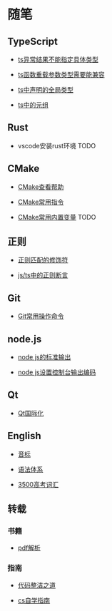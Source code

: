 # 随笔

## TypeScript

* [ts异常结果不能指定具体类型](TypeScript/ts_exception_result_type.md)

* [ts函数重载参数类型需要能兼容](TypeScript/ts_method_overload_type_need_compatible.md)

* [ts中声明的全局类型](TypeScript/ts_global_type.md)

* [ts中的元组](TypeScript/ts_tuple.md)

## Rust

* vscode安装rust环境 TODO

## CMake

* [CMake查看帮助](CMake/cmake_help.md)

* [CMake常用指令](CMake/cmake_commands.md)

* [CMake常用内置变量](CMake/cmake_variables.md) TODO

## 正则

* [正则匹配的修饰符](RegExpression/match_modifier.md)

* [js/ts中的正则断言](RegExpression/assertions_in_js-ts.md)

## Git

* [Git常用操作命令](Git/Command.md)

## node.js

* [node js的标准输出](Node/stdout.md)

* [node js设置控制台输出编码](Node/stdout_console_encode.md)

## Qt

* [Qt国际化](Qt/qt_localized.md)

## English

* [音标](English/phonetic.md)

* [语法体系](English/program.md)

* [3500高考词汇](English/words.md)

## 转载

### 书籍

* [pdf解析](Guides/PDF-Explained-master/README.md)

### 指南

* [代码整洁之道](Guides/Clean-Code-Notes-master/README.md)

* [cs自学指南](https://csdiy.wiki/)
